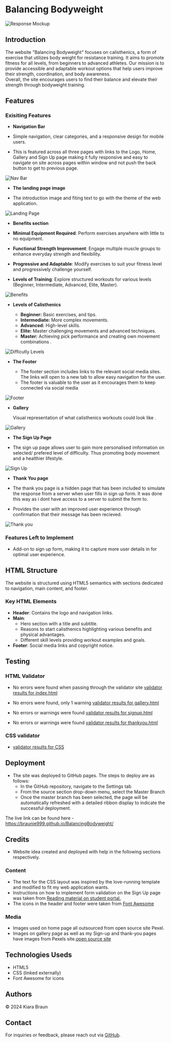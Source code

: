 # Balancing Bodyweight

![Response Mockup](./assets/docs/responsive.displays.png)

## Introduction

The website "Balancing Bodyweight" focuses on calisthenics, a form of exercise that utilizes body weight for resistance training. It aims to promote fitness for all levels, from beginners to advanced athletes. Our mission is to provide accessible and adaptable workout options that help users improve their strength, coordination, and body awareness.  
Overall, the site encourages users to find their balance and elevate their strength through bodyweight training.

## Features

### Exisiting Features

- **Navigation Bar**

- Simple navigation, clear categories, and a responsive design for mobile users.

- This is featured across all three pages with links to the Logo, Home, Gallery and Sign Up page making it fully responsive and easy to navigate on site across pages within window and not push the back button to get to previous page.

![Nav Bar](./assets/docs/header.nav-bar.png)

- **The landing page image**

- The introduction image and fiting text to go with the theme of the web application.

![Landing Page](./assets/docs/landing.page.png)

- **Benefits section**

- **Minimal Equipment Required**: Perform exercises anywhere with little to no equipment.
- **Functional Strength Improvement**: Engage multiple muscle groups to enhance everyday strength and flexibility.
- **Progressive and Adaptable**: Modify exercises to suit your fitness level and progressively challenge yourself.
- **Levels of Training**: Explore structured workouts for various levels (Beginner, Intermediate, Advanced, Elite, Master).

![Benefits](./assets/docs/benefits.png)

- **Levels of Calisthenics**

  - **Beginner:** Basic exercises, and tips.
  - **Intermediate:** More complex movements.
  - **Advanced:** High-level skills.
  - **Elite:** Master challenging movements and advanced techniques.
  - **Master:** Achieving pick performance and creating own movement combinations .

![Difficutly Levels](./assets/docs/difficulty.png)

- **The Footer**

  - The footer section includes links to the relevant social media sites. The links will open to a new tab to allow easy navigation for the user.
  - The footer is valuable to the user as it encourages them to keep connected via social media

![Footer](./assets/docs/footer.png)

- **Gallery**

  Visual representation of what calisthenics workouts could look like .

![Gallery](./assets/docs/gallery.page.png)

- **The Sign Up Page**

- The sign up page allows user to gain more personalised imformation on selected/ prefered level of difficulty. Thus promoting body movement and a healthier lifestyle.

![Sign Up](./assets/docs/sign-up.html.png)

- **Thank You page**

- The thank you page is a hidden page that has been included to simulate the response from a server when user fills in sign up form. It was done this way as i dont have access to a server to submit the form to.
- Provides the user with an improved user experience through confirmation that their message has been recieved.

![Thank you](./assets/docs/thank-you.html.png)

### Features Left to Implement

- Add-on to sign up form, making it to capture more user details in for optimal user experience.

## HTML Structure

The website is structured using HTML5 semantics with sections dedicated to navigation, main content, and footer.

### Key HTML Elements

- **Header**: Contains the logo and navigation links.
- **Main**:
  - Hero section with a title and subtitle.
  - Reasons to start calisthenics highlighting various benefits and physical advantages.
  - Different skill levels providing workout examples and goals.
- **Footer**: Social media links and copyright notice.

## Testing

### HTML Validator

- No errors were found when passing through the validator site [validator results for index.html](https://validator.w3.org/nu/?doc=https%3A%2F%2Fbraunie999.github.io%2FBalancingBodyweight%2F)

- No errors were found, only 1 warning [validator results for gallery.html](https://validator.w3.org/nu/?doc=https%3A%2F%2Fbraunie999.github.io%2FBalancingBodyweight%2Fgallery.html)

- No errors or warnings were found [validator results for signup.html](https://validator.w3.org/nu/?doc=https%3A%2F%2Fbraunie999.github.io%2FBalancingBodyweight%2Fsignup.html)

- No errors or warnings were found [validator results for thankyou.html](https://validator.w3.org/nu/?doc=https%3A%2F%2Fbraunie999.github.io%2FBalancingBodyweight%2Fthankyou.html)

### CSS validator

- [validator results for CSS](https://jigsaw.w3.org/css-validator/validator?uri=https%3A%2F%2Fbraunie999.github.io%2FBalancingBodyweight%2F&profile=css3svg&usermedium=all&warning=1&vextwarning=&lang=en)

## Deployment

- The site was deployed to GitHub pages. The steps to deploy are as follows:
  - In the GitHub repository, navigate to the Settings tab
  - From the source section drop-down menu, select the Master Branch
  - Once the master branch has been selected, the page will be automatically refreshed with a detailed ribbon display to indicate the successful deployment.

The live link can be found here - <https://braunie999.github.io/BalancingBodyweight/>

## Credits

- Website idea created and deployed with help in the following sections respectively.
  
### Content

- The text for the CSS layout was inspired by the love-running template and modified to fit my web application wants.
- Instructions on how to implement form validation on the Sign Up page was taken from [Reading material on student portal.](https://learn.codeinstitute.net/courses/course-v1:CodeInstitute+LRFX101+5/courseware/e805068059af42af87681032aa64053f/fc8bba87c52a4d91b32d1c7c28b1d79b/)
- The icons in the header and footer were taken from [Font Awesome](https://fontawesome.com/)

### Media

- Images used on home page all outsourced from open source site Pexel.
- Images on gallery page as well as my Sign-up and thank-you pages have images from Pexels site.[open source site](https://www.pexels.com/)

## Technologies Useds

- HTML5
- CSS (linked externally)
- Font Awesome for icons

## Authors

© 2024 Kiara Braun

## Contact

For inquiries or feedback, please reach out via [GitHub](https://github.com/braunie999).
